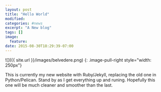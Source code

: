 ```yaml
---
layout: post
title: "Hello World"
modified:
categories: #news
excerpt: "A New blog"
tags: []
image:
  feature:
date: 2015-08-30T18:29:39-07:00
---
```


![]({{ site.url }}/images/belvedere.png)
{: .image-pull-right style="width: 250px"}

This is currently my new website with Ruby/Jekyll, replacing the old one in Python/Pelican. Stand by as I get everything up and runing. Hopefully this one will be much cleaner and smoother than the last.
